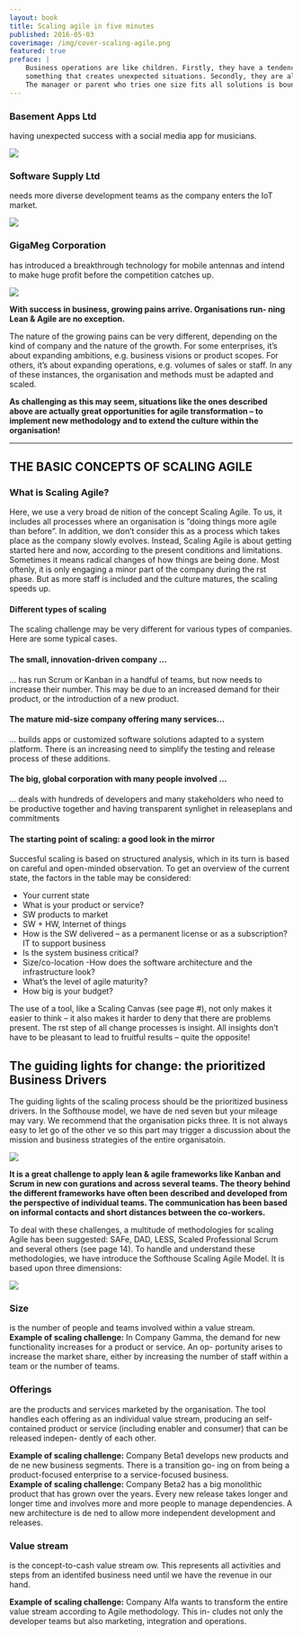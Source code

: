 ```yaml
---
layout: book
title: Scaling agile in five minutes
published: 2016-05-03
coverimage: /img/cover-scaling-agile.png
featured: true 
preface: |
    Business operations are like children. Firstly, they have a tendency to grow 
    something that creates unexpected situations. Secondly, they are all different. 
    The manager or parent who tries one size fits all solutions is bound to fail.
---
```


### Basement Apps Ltd 
having unexpected success with a social media app for musicians.  

![](/img/the-scaling-problem-0.png)

### Software Supply Ltd 
needs more diverse development teams as the company enters the IoT market.

![](/img/the-scaling-problem.png)

### GigaMeg Corporation
has introduced a breakthrough technology for mobile antennas and intend 
to make huge profit before the competition catches up.  

![](/img/the-scaling-problem-2.png)

**With success in business, growing pains arrive. Organisations run- ning Lean & Agile are no exception.**

The nature of the growing pains can be very different, depending on the kind of company and the nature of the growth. 
For some enterprises, it’s about expanding ambitions, e.g. business visions or product scopes. For others, it’s about 
expanding operations, e.g. volumes of sales or staff. In any of these instances, the organisation and methods must be 
adapted and scaled.

**As challenging as this may seem, situations like the ones described above are actually great opportunities for agile 
transformation – to implement new methodology and to extend the culture within the organisation!**

-------

## THE BASIC CONCEPTS OF SCALING AGILE

### What is Scaling Agile?

Here, we use a very broad de nition of the concept Scaling Agile. 
To us, it includes all processes where an organisation is ”doing 
things more agile than before”. In addition, we don’t consider 
this as a process which takes place as the company slowly evolves. 
Instead, Scaling Agile is about getting started here and now, according 
to the present conditions and limitations. Sometimes it means radical 
changes of how things are being done. Most oftenly, it is only engaging 
a minor part of the company during the  rst phase. But as more staff is 
included and the culture matures, the scaling speeds up.

#### Different types of scaling

The scaling challenge may be very different for various types of companies. 
Here are some typical cases.

#### The small, innovation-driven company ...

... has run Scrum or Kanban in a handful of teams, but now needs to 
increase their number. This may be due to an increased demand 
for their product, or the introduction of a new product.

#### The mature mid-size company offering many services...

... builds apps or customized software solutions adapted to a system platform. 
There is an increasing need to simplify the testing and release process of these 
additions.

#### The big, global corporation with many people involved ...

... deals with hundreds of developers and many stakeholders who need to 
be productive together and having transparent synlighet in releaseplans and commitments 

#### The starting point of scaling: a good look in the mirror

Succesful scaling is based on structured analysis, which in its turn is based 
on careful and open-minded observation. To get an overview of the current state, 
the factors in the table may be considered:

- Your current state
- What is your product or service?
- SW products to market
- SW + HW, Internet of things
- How is the SW delivered – as a permanent license or as a subscription? IT to support business
- Is the system business critical?
- Size/co-location
-How does the software architecture and the infrastructure look?
- What’s the level of agile maturity?
- How big is your budget?

The use of a tool, like a Scaling Canvas (see page #), not only makes it easier to think – it 
also makes it harder to deny that there are problems present. The  rst step of all change 
processes is insight. All insights don’t have to be pleasant to lead to fruitful results – quite 
the opposite!

## The guiding lights for change: the prioritized Business Drivers

The guiding lights of the scaling process should be the prioritized business drivers. In the Softhouse model, 
we have de ned seven but your mileage may vary. We recommend that the organisation picks three. It is not 
always easy to let go of the other  ve so this part may trigger a discussion about the mission and business 
strategies of the entire organisatoin.

![](/img/scaling-drivers.png)

**It is a great challenge to apply lean & agile frameworks like Kanban and Scrum in new con gurations 
and across several teams. The theory behind the different frameworks have often been described and 
developed from the perspective of individual teams. The communication has been based on informal contacts 
and short distances between the co-workers.**

To deal with these challenges, a multitude of methodologies for scaling Agile has been suggested: SAFe, DAD, 
LESS, Scaled Professional Scrum and several others (see page 14). To handle and understand these methodologies, 
we have introduce the Softhouse Scaling Agile Model. It is based upon three dimensions:

![](/img/scaling-model.png)

### Size
is the number of people and teams involved within a value stream.  
**Example of scaling challenge:** In Company Gamma, the demand for new functionality increases 
for a product or service. An op- portunity arises to increase the market share, either by increasing 
the number of staff within a team or the number of teams.

### Offerings
are the products and services marketed by the organisation. The tool handles each offering as 
an individual value stream, producing an self- contained product or service (including enabler 
and consumer) that can be released indepen- dently of each other.

**Example of scaling challenge:** Company Beta1 develops new products and de ne new business segments. 
There is a transition go- ing on from being a product-focused enterprise to a service-focused business.  
**Example of scaling challenge:** Company Beta2 has a big monolithic product that has grown over the years. 
Every new release takes longer and longer time and involves more and more people to manage dependencies. 
A new architecture is de ned to allow more independent development and releases.

  
### Value stream
is the concept-to-cash value stream  ow. This represents all activities and steps 
from an identifed business need until we have the revenue in our hand.

**Example of scaling challenge:** Company Alfa wants to transform the entire value 
stream according to Agile methodology. This in- cludes not only the developer teams 
but also marketing, integration and operations.